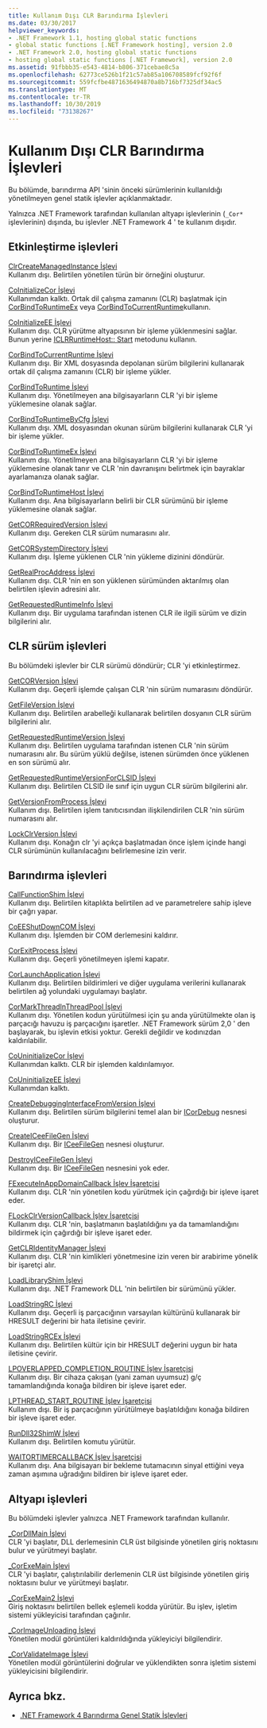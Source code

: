 ```yaml
---
title: Kullanım Dışı CLR Barındırma İşlevleri
ms.date: 03/30/2017
helpviewer_keywords:
- .NET Framework 1.1, hosting global static functions
- global static functions [.NET Framework hosting], version 2.0
- .NET Framework 2.0, hosting global static functions
- hosting global static functions [.NET Framework], version 2.0
ms.assetid: 91fbbb35-e543-4814-b806-371cebae8c5a
ms.openlocfilehash: 62773ce526b1f21c57ab85a106708589fcf92f6f
ms.sourcegitcommit: 559fcfbe4871636494870a8b716bf7325df34ac5
ms.translationtype: MT
ms.contentlocale: tr-TR
ms.lasthandoff: 10/30/2019
ms.locfileid: "73138267"
---
```

# <a name="deprecated-clr-hosting-functions"></a>Kullanım Dışı CLR Barındırma İşlevleri
Bu bölümde, barındırma API 'sinin önceki sürümlerinin kullanıldığı yönetilmeyen genel statik işlevler açıklanmaktadır.  
  
 Yalnızca .NET Framework tarafından kullanılan altyapı işlevlerinin (`_Cor*` işlevlerinin) dışında, bu işlevler .NET Framework 4 ' te kullanım dışıdır.  
  
## <a name="activation-functions"></a>Etkinleştirme işlevleri  
 [ClrCreateManagedInstance İşlevi](../../../../docs/framework/unmanaged-api/hosting/clrcreatemanagedinstance-function.md)  
 Kullanım dışı. Belirtilen yönetilen türün bir örneğini oluşturur.  
  
 [CoInitializeCor İşlevi](../../../../docs/framework/unmanaged-api/hosting/coinitializecor-function.md)  
 Kullanımdan kalktı. Ortak dil çalışma zamanını (CLR) başlatmak için [CorBindToRuntimeEx](../../../../docs/framework/unmanaged-api/hosting/corbindtoruntimeex-function.md) veya [CorBindToCurrentRuntime](../../../../docs/framework/unmanaged-api/hosting/corbindtocurrentruntime-function.md)kullanın.  
  
 [CoInitializeEE İşlevi](../../../../docs/framework/unmanaged-api/hosting/coinitializeee-function.md)  
 Kullanım dışı. CLR yürütme altyapısının bir işleme yüklenmesini sağlar. Bunun yerine [ICLRRuntimeHost:: Start](../../../../docs/framework/unmanaged-api/hosting/iclrruntimehost-start-method.md) metodunu kullanın.  
  
 [CorBindToCurrentRuntime İşlevi](../../../../docs/framework/unmanaged-api/hosting/corbindtocurrentruntime-function.md)  
 Kullanım dışı. Bir XML dosyasında depolanan sürüm bilgilerini kullanarak ortak dil çalışma zamanını (CLR) bir işleme yükler.  
  
 [CorBindToRuntime İşlevi](../../../../docs/framework/unmanaged-api/hosting/corbindtoruntime-function.md)  
 Kullanım dışı. Yönetilmeyen ana bilgisayarların CLR 'yi bir işleme yüklemesine olanak sağlar.  
  
 [CorBindToRuntimeByCfg İşlevi](../../../../docs/framework/unmanaged-api/hosting/corbindtoruntimebycfg-function.md)  
 Kullanım dışı. XML dosyasından okunan sürüm bilgilerini kullanarak CLR 'yi bir işleme yükler.  
  
 [CorBindToRuntimeEx İşlevi](../../../../docs/framework/unmanaged-api/hosting/corbindtoruntimeex-function.md)  
 Kullanım dışı. Yönetilmeyen ana bilgisayarların CLR 'yi bir işleme yüklemesine olanak tanır ve CLR 'nin davranışını belirtmek için bayraklar ayarlamanıza olanak sağlar.  
  
 [CorBindToRuntimeHost İşlevi](../../../../docs/framework/unmanaged-api/hosting/corbindtoruntimehost-function.md)  
 Kullanım dışı. Ana bilgisayarların belirli bir CLR sürümünü bir işleme yüklemesine olanak sağlar.  
  
 [GetCORRequiredVersion İşlevi](../../../../docs/framework/unmanaged-api/hosting/getcorrequiredversion-function.md)  
 Kullanım dışı. Gereken CLR sürüm numarasını alır.  
  
 [GetCORSystemDirectory İşlevi](../../../../docs/framework/unmanaged-api/hosting/getcorsystemdirectory-function.md)  
 Kullanım dışı. İşleme yüklenen CLR 'nin yükleme dizinini döndürür.  
  
 [GetRealProcAddress İşlevi](../../../../docs/framework/unmanaged-api/hosting/getrealprocaddress-function.md)  
 Kullanım dışı. CLR 'nin en son yüklenen sürümünden aktarılmış olan belirtilen işlevin adresini alır.  
  
 [GetRequestedRuntimeInfo İşlevi](../../../../docs/framework/unmanaged-api/hosting/getrequestedruntimeinfo-function.md)  
 Kullanım dışı. Bir uygulama tarafından istenen CLR ile ilgili sürüm ve dizin bilgilerini alır.  
  
## <a name="clr-version-functions"></a>CLR sürüm işlevleri  
 Bu bölümdeki işlevler bir CLR sürümü döndürür; CLR 'yi etkinleştirmez.  
  
 [GetCORVersion İşlevi](../../../../docs/framework/unmanaged-api/hosting/getcorversion-function.md)  
 Kullanım dışı. Geçerli işlemde çalışan CLR 'nin sürüm numarasını döndürür.  
  
 [GetFileVersion İşlevi](../../../../docs/framework/unmanaged-api/hosting/getfileversion-function.md)  
 Kullanım dışı. Belirtilen arabelleği kullanarak belirtilen dosyanın CLR sürüm bilgilerini alır.  
  
 [GetRequestedRuntimeVersion İşlevi](../../../../docs/framework/unmanaged-api/hosting/getrequestedruntimeversion-function.md)  
 Kullanım dışı. Belirtilen uygulama tarafından istenen CLR 'nin sürüm numarasını alır. Bu sürüm yüklü değilse, istenen sürümden önce yüklenen en son sürümü alır.  
  
 [GetRequestedRuntimeVersionForCLSID İşlevi](../../../../docs/framework/unmanaged-api/hosting/getrequestedruntimeversionforclsid-function.md)  
 Kullanım dışı. Belirtilen CLSID ile sınıf için uygun CLR sürüm bilgilerini alır.  
  
 [GetVersionFromProcess İşlevi](../../../../docs/framework/unmanaged-api/hosting/getversionfromprocess-function.md)  
 Kullanım dışı. Belirtilen işlem tanıtıcısından ilişkilendirilen CLR 'nin sürüm numarasını alır.  
  
 [LockClrVersion İşlevi](../../../../docs/framework/unmanaged-api/hosting/lockclrversion-function.md)  
 Kullanım dışı. Konağın clr 'yi açıkça başlatmadan önce işlem içinde hangi CLR sürümünün kullanılacağını belirlemesine izin verir.  
  
## <a name="hosting-functions"></a>Barındırma işlevleri  
 [CallFunctionShim İşlevi](../../../../docs/framework/unmanaged-api/hosting/callfunctionshim-function.md)  
 Kullanım dışı. Belirtilen kitaplıkta belirtilen ad ve parametrelere sahip işleve bir çağrı yapar.  
  
 [CoEEShutDownCOM İşlevi](../../../../docs/framework/unmanaged-api/hosting/coeeshutdowncom-function.md)  
 Kullanım dışı. İşlemden bir COM derlemesini kaldırır.  
  
 [CorExitProcess İşlevi](../../../../docs/framework/unmanaged-api/hosting/corexitprocess-function.md)  
 Kullanım dışı. Geçerli yönetilmeyen işlemi kapatır.  
  
 [CorLaunchApplication İşlevi](../../../../docs/framework/unmanaged-api/hosting/corlaunchapplication-function.md)  
 Kullanım dışı. Belirtilen bildirimleri ve diğer uygulama verilerini kullanarak belirtilen ağ yolundaki uygulamayı başlatır.  
  
 [CorMarkThreadInThreadPool İşlevi](../../../../docs/framework/unmanaged-api/hosting/cormarkthreadinthreadpool-function.md)  
 Kullanım dışı. Yönetilen kodun yürütülmesi için şu anda yürütülmekte olan iş parçacığı havuzu iş parçacığını işaretler. .NET Framework sürüm 2,0 ' den başlayarak, bu işlevin etkisi yoktur. Gerekli değildir ve kodınızdan kaldırılabilir.  
  
 [CoUninitializeCor İşlevi](../../../../docs/framework/unmanaged-api/hosting/couninitializecor-function.md)  
 Kullanımdan kalktı. CLR bir işlemden kaldırılamıyor.  
  
 [CoUninitializeEE İşlevi](../../../../docs/framework/unmanaged-api/hosting/couninitializeee-function.md)  
 Kullanımdan kalktı.  
  
 [CreateDebuggingInterfaceFromVersion İşlevi](../../../../docs/framework/unmanaged-api/hosting/createdebugginginterfacefromversion-function.md)  
 Kullanım dışı. Belirtilen sürüm bilgilerini temel alan bir [ICorDebug](../../../../docs/framework/unmanaged-api/debugging/icordebug-interface.md) nesnesi oluşturur.  
  
 [CreateICeeFileGen İşlevi](../../../../docs/framework/unmanaged-api/hosting/createiceefilegen-function.md)  
 Kullanım dışı. Bir [ICeeFileGen](../../../../docs/framework/unmanaged-api/hosting/iceefilegen-class.md) nesnesi oluşturur.  
  
 [DestroyICeeFileGen İşlevi](../../../../docs/framework/unmanaged-api/hosting/destroyiceefilegen-function.md)  
 Kullanım dışı. Bir [ICeeFileGen](../../../../docs/framework/unmanaged-api/hosting/iceefilegen-class.md) nesnesini yok eder.  
  
 [FExecuteInAppDomainCallback İşlev İşaretçisi](../../../../docs/framework/unmanaged-api/hosting/fexecuteinappdomaincallback-function-pointer.md)  
 Kullanım dışı. CLR 'nin yönetilen kodu yürütmek için çağırdığı bir işleve işaret eder.  
  
 [FLockClrVersionCallback İşlev İşaretçisi](../../../../docs/framework/unmanaged-api/hosting/flockclrversioncallback-function-pointer.md)  
 Kullanım dışı. CLR 'nin, başlatmanın başlatıldığını ya da tamamlandığını bildirmek için çağırdığı bir işleve işaret eder.  
  
 [GetCLRIdentityManager İşlevi](../../../../docs/framework/unmanaged-api/hosting/getclridentitymanager-function.md)  
 Kullanım dışı. CLR 'nin kimlikleri yönetmesine izin veren bir arabirime yönelik bir işaretçi alır.  
  
 [LoadLibraryShim İşlevi](../../../../docs/framework/unmanaged-api/hosting/loadlibraryshim-function.md)  
 Kullanım dışı. .NET Framework DLL 'nin belirtilen bir sürümünü yükler.  
  
 [LoadStringRC İşlevi](../../../../docs/framework/unmanaged-api/hosting/loadstringrc-function.md)  
 Kullanım dışı. Geçerli iş parçacığının varsayılan kültürünü kullanarak bir HRESULT değerini bir hata iletisine çevirir.  
  
 [LoadStringRCEx İşlevi](../../../../docs/framework/unmanaged-api/hosting/loadstringrcex-function.md)  
 Kullanım dışı. Belirtilen kültür için bir HRESULT değerini uygun bir hata iletisine çevirir.  
  
 [LPOVERLAPPED_COMPLETION_ROUTINE İşlev İşaretçisi](../../../../docs/framework/unmanaged-api/hosting/lpoverlapped-completion-routine-function-pointer.md)  
 Kullanım dışı. Bir cihaza çakışan (yani zaman uyumsuz) g/ç tamamlandığında konağa bildiren bir işleve işaret eder.  
  
 [LPTHREAD_START_ROUTINE İşlev İşaretçisi](../../../../docs/framework/unmanaged-api/hosting/lpthread-start-routine-function-pointer.md)  
 Kullanım dışı. Bir iş parçacığının yürütülmeye başlatıldığını konağa bildiren bir işleve işaret eder.  
  
 [RunDll32ShimW İşlevi](../../../../docs/framework/unmanaged-api/hosting/rundll32shimw-function.md)  
 Kullanım dışı. Belirtilen komutu yürütür.  
  
 [WAITORTIMERCALLBACK İşlev İşaretçisi](../../../../docs/framework/unmanaged-api/hosting/waitortimercallback-function-pointer.md)  
 Kullanım dışı. Ana bilgisayarı bir bekleme tutamacının sinyal ettiğini veya zaman aşımına uğradığını bildiren bir işleve işaret eder.  
  
## <a name="infrastructure-functions"></a>Altyapı işlevleri  
 Bu bölümdeki işlevler yalnızca .NET Framework tarafından kullanılır.  
  
 [_CorDllMain İşlevi](../../../../docs/framework/unmanaged-api/hosting/cordllmain-function.md)  
 CLR 'yi başlatır, DLL derlemesinin CLR üst bilgisinde yönetilen giriş noktasını bulur ve yürütmeyi başlatır.  
  
 [_CorExeMain İşlevi](../../../../docs/framework/unmanaged-api/hosting/corexemain-function.md)  
 CLR 'yi başlatır, çalıştırılabilir derlemenin CLR üst bilgisinde yönetilen giriş noktasını bulur ve yürütmeyi başlatır.  
  
 [_CorExeMain2 İşlevi](../../../../docs/framework/unmanaged-api/hosting/corexemain2-function.md)  
 Giriş noktasını belirtilen bellek eşlemeli kodda yürütür. Bu işlev, işletim sistemi yükleyicisi tarafından çağırılır.  
  
 [_CorImageUnloading İşlevi](../../../../docs/framework/unmanaged-api/hosting/corimageunloading-function.md)  
 Yönetilen modül görüntüleri kaldırıldığında yükleyiciyi bilgilendirir.  
  
 [_CorValidateImage İşlevi](../../../../docs/framework/unmanaged-api/hosting/corvalidateimage-function.md)  
 Yönetilen modül görüntülerini doğrular ve yüklendikten sonra işletim sistemi yükleyicisini bilgilendirir.  
  
## <a name="see-also"></a>Ayrıca bkz.

- [.NET Framework 4 Barındırma Genel Statik İşlevleri](../../../../docs/framework/unmanaged-api/hosting/net-framework-4-hosting-global-static-functions.md)
